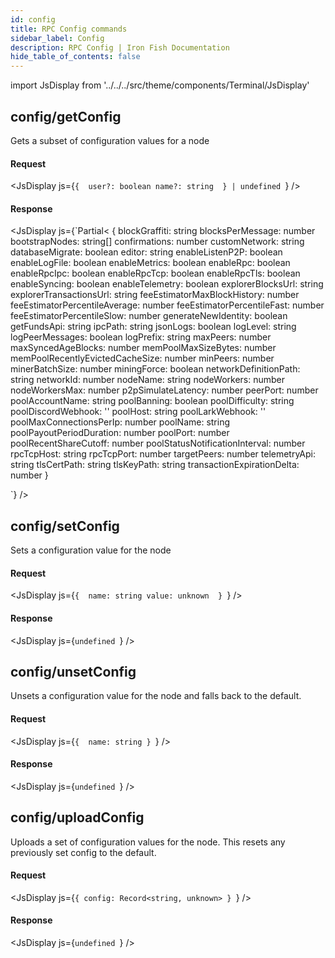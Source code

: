 ```yaml
---
id: config
title: RPC Config commands
sidebar_label: Config
description: RPC Config | Iron Fish Documentation
hide_table_of_contents: false
---
```


import JsDisplay from '../../../src/theme/components/Terminal/JsDisplay'

## config/getConfig

Gets a subset of configuration values for a node

#### Request

<JsDisplay js={`{ 
  user?: boolean
  name?: string 
} | undefined
`} />

#### Response

<JsDisplay js={`Partial<
  {
    blockGraffiti: string
    blocksPerMessage: number
    bootstrapNodes: string[]
    confirmations: number
    customNetwork: string
    databaseMigrate: boolean
    editor: string
    enableListenP2P: boolean
    enableLogFile: boolean
    enableMetrics: boolean
    enableRpc: boolean
    enableRpcIpc: boolean
    enableRpcTcp: boolean
    enableRpcTls: boolean
    enableSyncing: boolean
    enableTelemetry: boolean
    explorerBlocksUrl: string
    explorerTransactionsUrl: string
    feeEstimatorMaxBlockHistory: number
    feeEstimatorPercentileAverage: number
    feeEstimatorPercentileFast: number
    feeEstimatorPercentileSlow: number
    generateNewIdentity: boolean
    getFundsApi: string
    ipcPath: string
    jsonLogs: boolean
    logLevel: string
    logPeerMessages: boolean
    logPrefix: string
    maxPeers: number
    maxSyncedAgeBlocks: number
    memPoolMaxSizeBytes: number
    memPoolRecentlyEvictedCacheSize: number
    minPeers: number
    minerBatchSize: number
    miningForce: boolean
    networkDefinitionPath: string
    networkId: number
    nodeName: string
    nodeWorkers: number
    nodeWorkersMax: number
    p2pSimulateLatency: number
    peerPort: number
    poolAccountName: string
    poolBanning: boolean
    poolDifficulty: string
    poolDiscordWebhook: ''
    poolHost: string
    poolLarkWebhook: ''
    poolMaxConnectionsPerIp: number
    poolName: string
    poolPayoutPeriodDuration: number
    poolPort: number
    poolRecentShareCutoff: number
    poolStatusNotificationInterval: number
    rpcTcpHost: string
    rpcTcpPort: number
    targetPeers: number
    telemetryApi: string
    tlsCertPath: string
    tlsKeyPath: string
    transactionExpirationDelta: number
  }
>
`} />

## config/setConfig

Sets a configuration value for the node

#### Request

<JsDisplay js={`{ 
  name: string
  value: unknown 
}
`} />

#### Response

<JsDisplay js={`undefined
`} />

## config/unsetConfig

Unsets a configuration value for the node and falls back to the default.

#### Request

<JsDisplay js={`{ 
  name: string
}
`} />

#### Response

<JsDisplay js={`undefined
`} />

## config/uploadConfig

Uploads a set of configuration values for the node.
This resets any previously set config to the default.

#### Request

<JsDisplay js={`{
  config: Record<string, unknown>
}
`} />

#### Response

<JsDisplay js={`undefined
`} />

